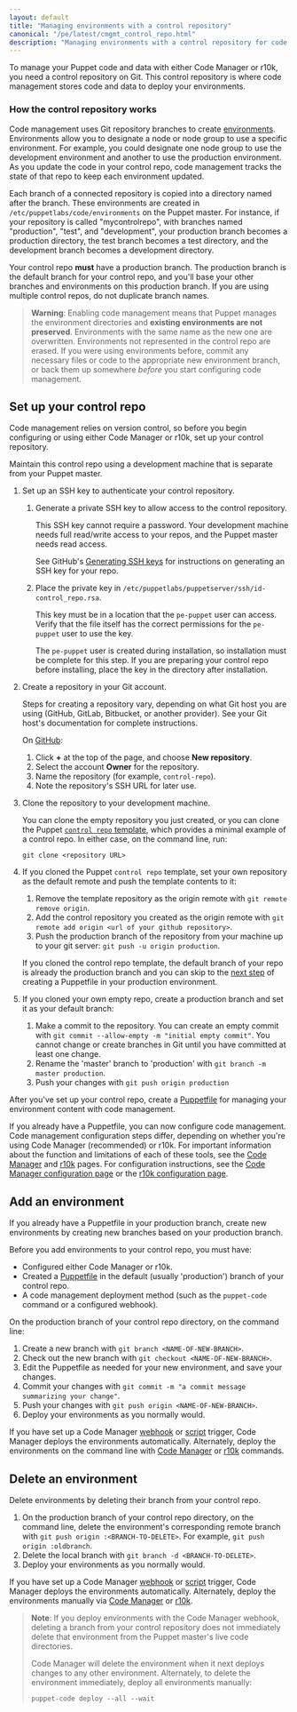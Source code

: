 ```yaml
---
layout: default
title: "Managing environments with a control repository"
canonical: "/pe/latest/cmgmt_control_repo.html"
description: "Managing environments with a control repository for code management with Puppet Enterprise."
---
```


[repo]: ./cmgmt_control_repo.html
[puppetfile]: ./cmgmt_puppetfile.html
[code_mgr]: ./code_mgr.html
[r10k]: ./r10k.html
[code_mgr_config]: ./code_mgr_config.html
[code_mgr_custom]: ./code_mgr_custom.html
[code_mgr_webhook]: ./code_mgr_webhook.html
[scripts]: ./code_mgr_scripts.html
[r10k_config]: ./r10k_config.html
[r10k_custom]: ./r10k_custom.html
[r10k_run]: ./r10k_run.html
[r10k_ref]: ./r10k_ref.html
[upgrade]: ./code_mgr_upgrade.html
[filesync]: ./cmgmt_filesync.html
[control_repo_template]: https://github.com/puppetlabs/control-repo
[code_mgr_cli]: ./code_mgr_cli.html
[r10k_deploy]: ./r10k_run.html


[param_git]: ./r10k_custom.html#gitsettings
[direnv]: {{puppet}}/environments.html
[upgrade]: ./upgrade_mono.html
[environ_dir]: {{puppet}}/environments_configuring.html
[answer_file]: ./install_automated.html

To manage your Puppet code and data with either Code Manager or r10k, you need a control repository on Git. This control repository is where code management stores code and data to deploy your environments.

### How the control repository works

Code management uses Git repository branches to create [environments][direnv]. Environments allow you to designate a node or node group to use a specific environment. For example, you could designate one node group to use the development environment and another to use the production environment. As you update the code in your control repo, code management tracks the state of that repo to keep each environment updated.

Each branch of a connected repository is copied into a directory named after the branch. These environments are created in `/etc/puppetlabs/code/environments` on the Puppet master. For instance, if your repository is called "mycontrolrepo", with branches named "production", "test", and "development", your production branch becomes a production directory, the test branch becomes a test directory, and the development branch becomes a development directory.

Your control repo **must** have a production branch. The production branch is the default branch for your control repo, and you'll base your other branches and environments on this production branch. If you are using multiple control repos, do not duplicate branch names.

> **Warning**: Enabling code management means that Puppet manages the environment directories and **existing environments are not preserved**. Environments with the same name as the new one are overwritten. Environments not represented in the control repo are erased. If you were using environments before, commit any necessary files or code to the appropriate new environment branch, or back them up somewhere *before* you start configuring code management.

## Set up your control repo

Code management relies on version control, so before you begin configuring or using either Code Manager or r10k, set up your control repository.

Maintain this control repo using a development machine that is separate from your Puppet master.

1. Set up an SSH key to authenticate your control repository.

    1. Generate a private SSH key to allow access to the control repository.

       This SSH key cannot require a password. Your development machine needs full read/write access to your repos, and the Puppet master needs read access.

       See GitHub's [Generating SSH keys](https://help.github.com/articles/generating-ssh-keys/) for instructions on generating an SSH key for your repo.

    1. Place the private key in `/etc/puppetlabs/puppetserver/ssh/id-control_repo.rsa`.

       This key must be in a location that the `pe-puppet` user can access. Verify that the file itself has the correct permissions for the `pe-puppet` user to use the key.

       The `pe-puppet` user is created during installation, so installation must be complete for this step. If you are preparing your control repo before installing, place the key in the directory after installation.

2. Create a repository in your Git account.

    Steps for creating a repository vary, depending on what Git host you are using (GitHub, GitLab, Bitbucket, or another provider). See your Git host's documentation for complete instructions.
    
    On [GitHub](https://help.github.com/articles/creating-a-new-repository/):

    1. Click **+** at the top of the page, and choose **New repository**.
    1. Select the account **Owner** for the repository.
    1. Name the repository (for example, `control-repo`).
    1. Note the repository's SSH URL for later use.

3. Clone the repository to your development machine.

   You can clone the empty repository you just created, or you can clone the Puppet [`control repo` template][control_repo_template], which provides a minimal example of a control repo. In either case, on the command line, run:

   `git clone <repository URL>`

4. If you cloned the Puppet `control repo` template, set your own repository as the default remote and push the template contents to it:

   1. Remove the template repository as the origin remote with `git remote remove origin`.
   2. Add the control repository you created as the origin remote with `git remote add origin <url of your github repository>`.
   3. Push the production branch of the repository from your machine up to your git server: `git push -u origin production`.

    If you cloned the control repo template, the default branch of your repo is already the production branch and you can skip to the [next step](#next-steps) of creating a Puppetfile in your production environment.

5. If you cloned your own empty repo, create a production branch and set it as your default branch:

    1. Make a commit to the repository. You can create an empty commit with `git commit --allow-empty -m "initial empty commit"`. You cannot change or create branches in Git until you have committed at least one change.
    1. Rename the 'master' branch to 'production' with `git branch -m master production`.
    1. Push your changes with `git push origin production`

After you've set up your control repo, create a [Puppetfile][puppetfile] for managing your environment content with code management.

If you already have a Puppetfile, you can now configure code management. Code management configuration steps differ, depending on whether you're using Code Manager (recommended) or r10k. For important information about the function and limitations of each of these tools, see the [Code Manager][code_mgr] and [r10k][r10k] pages. For configuration instructions, see the [Code Manager configuration page][code_mgr_config] or the [r10k configuration page][r10k_config].

## Add an environment

If you already have a Puppetfile in your production branch, create new environments by creating new branches based on your production branch.

Before you add environments to your control repo, you must have:

* Configured either Code Manager or r10k.
* Created a [Puppetfile][puppetfile] in the default (usually 'production') branch of your control repo.
* A code management deployment method (such as the `puppet-code` command or a configured webhook).

On the production branch of your control repo directory, on the command line:

1. Create a new branch with `git branch <NAME-OF-NEW-BRANCH>`.
1. Check out the new branch with `git checkout <NAME-OF-NEW-BRANCH>`.
1. Edit the Puppetfile as needed for your new environment, and save your changes.
1. Commit your changes with `git commit -m "a commit message summarizing your change"`.
1. Push your changes with `git push origin <NAME-OF-NEW-BRANCH>`.
1. Deploy your environments as you normally would.

If you have set up a Code Manager [webhook][code_mgr_webhook] or [script][scripts] trigger, Code Manager deploys the environments automatically. Alternately, deploy the environments on the command line with [Code Manager][code_mgr_cli] or [r10k][r10k_deploy] commands.

## Delete an environment

Delete environments by deleting their branch from your control repo.

1. On the production branch of your control repo directory, on the command line, delete the environment's corresponding remote branch with `git push origin :<BRANCH-TO-DELETE>`. For example, `git push origin :oldbranch`.
1. Delete the local branch with `git branch -d <BRANCH-TO-DELETE>`.
1. Deploy your environments as you normally would.

If you have set up a Code Manager [webhook][code_mgr_webhook] or [script][scripts] trigger, Code Manager deploys the environments automatically. Alternately, deploy the environments manually via [Code Manager][code_mgr_cli] or [r10k][r10k_deploy].

> **Note**: If you deploy environments with the Code Manager webhook, deleting a branch from your control repository does not immediately delete that environment from the Puppet master's live code directories.
>
> Code Manager will delete the environment when it next deploys changes to any other environment. Alternately, to delete the environment immediately, deploy all environments manually:
>
> ```
> puppet-code deploy --all --wait
> ```
